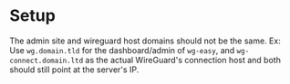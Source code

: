# Setup
The admin site and wireguard host domains should not be the same.
Ex: Use `wg.domain.tld` for the dashboard/admin of `wg-easy`, and `wg-connect.domain.ltd` as the actual WireGuard's connection host and both should still point at the server's IP.
